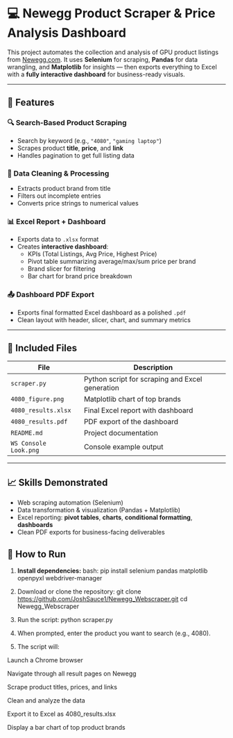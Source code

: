 # 💻 Newegg Product Scraper & Price Analysis Dashboard

This project automates the collection and analysis of GPU product listings from [Newegg.com](https://www.newegg.com). It uses **Selenium** for scraping, **Pandas** for data wrangling, and **Matplotlib** for insights — then exports everything to Excel with a **fully interactive dashboard** for business-ready visuals.

---

## 📌 Features

### 🔍 Search-Based Product Scraping
- Search by keyword (e.g., `"4080"`, `"gaming laptop"`)
- Scrapes product **title**, **price**, and **link**
- Handles pagination to get full listing data

### 🧹 Data Cleaning & Processing
- Extracts product brand from title
- Filters out incomplete entries
- Converts price strings to numerical values

### 📊 Excel Report + Dashboard
- Exports data to `.xlsx` format
- Creates **interactive dashboard**:
  - KPIs (Total Listings, Avg Price, Highest Price)
  - Pivot table summarizing average/max/sum price per brand
  - Brand slicer for filtering
  - Bar chart for brand price breakdown

### 📤 Dashboard PDF Export
- Exports final formatted Excel dashboard as a polished `.pdf`
- Clean layout with header, slicer, chart, and summary metrics

---

## 📂 Included Files

| File | Description |
|------|-------------|
| `scraper.py` | Python script for scraping and Excel generation |
| `4080_figure.png` | Matplotlib chart of top brands |
| `4080_results.xlsx` | Final Excel report with dashboard |
| `4080_results.pdf` | PDF export of the dashboard |
| `README.md` | Project documentation |
| `WS Console Look.png` | Console example output |

---

## 📈 Skills Demonstrated
- Web scraping automation (Selenium)
- Data transformation & visualization (Pandas + Matplotlib)
- Excel reporting: **pivot tables**, **charts**, **conditional formatting**, **dashboards**
- Clean PDF exports for business-facing deliverables

## 🚀 How to Run

1. **Install dependencies:**
bash:
pip install selenium pandas matplotlib openpyxl webdriver-manager

2. Download or clone the repository:
git clone https://github.com/JoshSauce1/Newegg_Webscraper.git
cd Newegg_Webscraper

3. Run the script:
python scraper.py

4. When prompted, enter the product you want to search (e.g., 4080).

5. The script will:

Launch a Chrome browser

Navigate through all result pages on Newegg

Scrape product titles, prices, and links

Clean and analyze the data

Export it to Excel as 4080_results.xlsx

Display a bar chart of top product brands




